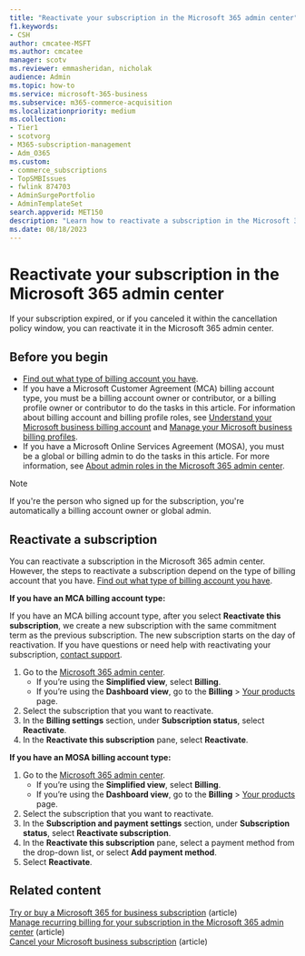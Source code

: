 ```yaml
---
title: "Reactivate your subscription in the Microsoft 365 admin center"
f1.keywords:
- CSH
author: cmcatee-MSFT
ms.author: cmcatee
manager: scotv
ms.reviewer: emmasheridan, nicholak
audience: Admin
ms.topic: how-to
ms.service: microsoft-365-business
ms.subservice: m365-commerce-acquisition
ms.localizationpriority: medium
ms.collection: 
- Tier1
- scotvorg
- M365-subscription-management
- Adm_O365
ms.custom:
- commerce_subscriptions
- TopSMBIssues
- fwlink 874703
- AdminSurgePortfolio
- AdminTemplateSet
search.appverid: MET150 
description: "Learn how to reactivate a subscription in the Microsoft 365 admin center."
ms.date: 08/18/2023
---
```


# Reactivate your subscription in the Microsoft 365 admin center

If your subscription expired, or if you canceled it within the cancellation policy window, you can reactivate it in the Microsoft 365 admin center.
  
## Before you begin

- [Find out what type of billing account you have](../manage-billing-accounts.md#view-my-billing-accounts).
- If you have a Microsoft Customer Agreement (MCA) billing account type, you must be a billing account owner or contributor, or a billing profile owner or contributor to do the tasks in this article. For information about billing account and billing profile roles, see [Understand your Microsoft business billing account](../manage-billing-accounts.md) and [Manage your Microsoft business billing profiles](../billing-and-payments/manage-billing-profiles.md).
- If you have a Microsoft Online Services Agreement (MOSA), you must be a global or billing admin to do the tasks in this article. For more information, see [About admin roles in the Microsoft 365 admin center](../../admin/add-users/about-admin-roles.md).

> [!NOTE]
> If you're the person who signed up for the subscription, you're automatically a billing account owner or global admin.

## Reactivate a subscription

You can reactivate a subscription in the Microsoft 365 admin center. However, the steps to reactivate a subscription depend on the type of billing account that you have. [Find out what type of billing account you have](../manage-billing-accounts.md#view-my-billing-accounts).

**If you have an MCA billing account type:**

If you have an MCA billing account type, after you select **Reactivate this subscription**, we create a new subscription with the same commitment term as the previous subscription. The new subscription starts on the day of reactivation. If you have questions or need help with reactivating your subscription, [contact support](../../admin/get-help-support.md).

1. Go to the <a href="https://go.microsoft.com/fwlink/p/?linkid=2024339" target="_blank">Microsoft 365 admin center</a>.
    - If you’re using the **Simplified view**, select **Billing**.
    - If you’re using the **Dashboard view**, go to the **Billing** > <a href="https://go.microsoft.com/fwlink/p/?linkid=842054" target="_blank">Your products</a> page.
2. Select the subscription that you want to reactivate.
3. In the **Billing settings** section, under **Subscription status**, select **Reactivate**.
4. In the **Reactivate this subscription** pane, select **Reactivate**.

**If you have an MOSA billing account type:**

1. Go to the <a href="https://go.microsoft.com/fwlink/p/?linkid=2024339" target="_blank">Microsoft 365 admin center</a>.
    - If you’re using the **Simplified view**, select **Billing**.
    - If you’re using the **Dashboard view**, go to the **Billing** > <a href="https://go.microsoft.com/fwlink/p/?linkid=842054" target="_blank">Your products</a> page.
2. Select the subscription that you want to reactivate.
3. In the **Subscription and payment settings** section, under **Subscription status**, select **Reactivate subscription**.
4. In the **Reactivate this subscription** pane, select a payment method from the drop-down list, or select **Add payment method**.
5. Select **Reactivate**.

## Related content

[Try or buy a Microsoft 365 for business subscription](../try-or-buy-microsoft-365.md) (article)\
[Manage recurring billing for your subscription in the Microsoft 365 admin center](renew-your-subscription.md) (article)\
[Cancel your Microsoft business subscription](cancel-your-subscription.md) (article)
